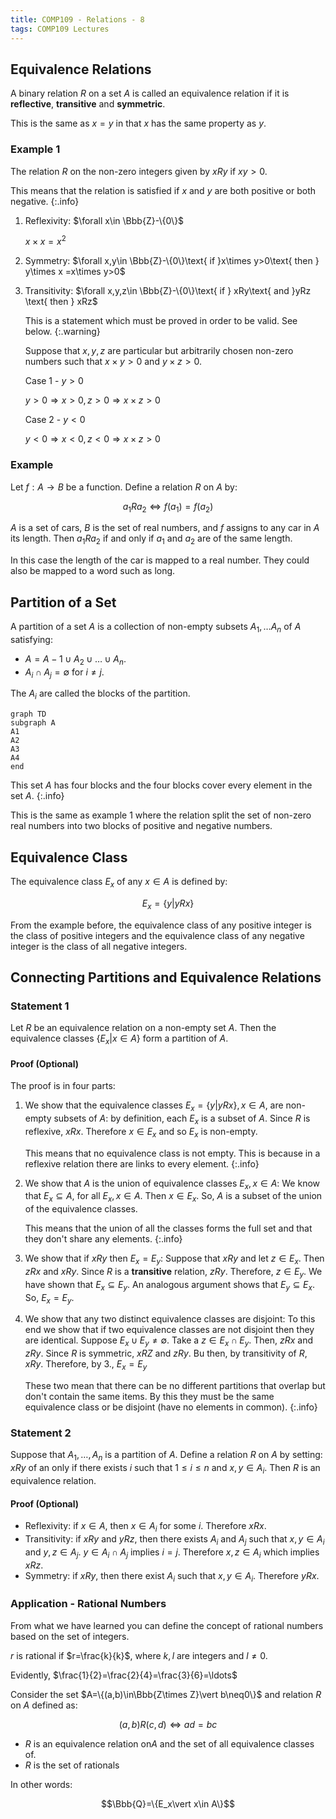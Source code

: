 ```yaml
---
title: COMP109 - Relations - 8
tags: COMP109 Lectures
---
```

## Equivalence Relations
A binary relation $R$ on a set $A$ is called an equivalence relation if it is **reflective**, **transitive** and **symmetric**.

This is the same as $x=y$ in that $x$ has the same property as $y$.

### Example 1
The relation $R$ on the non-zero integers given by $xRy$ if $xy>0$.

This means that the relation is satisfied if $x$ and $y$ are both positive or both negative.
{:.info}

1. Reflexivity: $\forall x\in \Bbb{Z}-\{0\}$

	$x\times x=x^2$
1. Symmetry: $\forall x,y\in \Bbb{Z}-\{0\}\text{ if }x\times y>0\text{ then } y\times x =x\times y>0$
1. Transitivity: $\forall x,y,z\in \Bbb{Z}-\{0\}\text{ if } xRy\text{ and }yRz \text{ then } xRz$

	This is a statement which must be proved in order to be valid. See below.
	{:.warning}
	
	Suppose that $x,y,z$ are particular but arbitrarily chosen non-zero numbers such that $x\times y>0$ and $y\times z>0$.
	
	Case 1 - $y>0$
	
	$y>0\Rightarrow x>0,z>0\Rightarrow x\times z>0$
	
	Case 2 - $y<0$
	
	$y<0\Rightarrow x<0,z<0\Rightarrow x\times z >0$

### Example
Let $f:A\rightarrow B$ be a function. Define a relation $R$ on $A$ by:

$$a_1Ra_2\Leftrightarrow f(a_1)=f(a_2)$$

$A$ is a set of cars,  $B$ is the set of real numbers, and $f$ assigns to any car in $A$ its length. Then $a_1Ra_2$ if and only if $a_1$ and $a_2$ are of the same length.

In this case the length of the car is mapped to a real number. They could also be mapped to a word such as $\text{long}$.

## Partition of a Set
A partition of a set $A$ is a collection of non-empty subsets $A_1,\ldots A_n$ of $A$ satisfying:

* $A=A-1\cup A_2\cup\ldots\cup A_n$.
* $A_i\cap A_j=\emptyset$ for $i\neq j$.

The $A_i$ are called the blocks of the partition.

```mermaid
graph TD
subgraph A
A1
A2
A3
A4
end
```

This set $A$ has four blocks and the four blocks cover every element in the set $A$.
{:.info}

This is the same as example 1 where the relation split the set of non-zero real numbers into two blocks of positive and negative numbers.

## Equivalence Class
The equivalence class $E_x$ of any $x\in A$ is defined by:

$$E_x=\{y\vert yRx\}$$

From the example before, the equivalence class of any positive integer is the class of positive integers and the equivalence class of any negative integer is the class of all negative integers.

## Connecting Partitions and Equivalence Relations
### Statement 1
Let $R$ be an equivalence relation on a non-empty set $A$. Then the equivalence classes $\{E_x\vert x\in A\}$ form a partition of $A$.

#### Proof (Optional)
The proof is in four parts:

1. We show that the equivalence classes $E_x=\{y\vert yRx\},x\in A$, are non-empty subsets of $A$: by definition, each $E_x$ is a subset of $A$. Since $R$ is reflexive, $xRx$. Therefore $x\in E_x$ and so $E_x$ is non-empty.

	This means that no equivalence class is not empty. This is because in a reflexive relation there are links to every element.
	{:.info}
1. We show that $A$ is the union of equivalence classes $E_x,x\in A$: We know that $E_x\subseteq A$, for all $E_x, x\in A$. Then $x\in E_x$. So, $A$ is a subset of the union of the equivalence classes.

	This means that the union of all the classes forms the full set and that they don't share any elements.
	{:.info}
1. We show that if $xRy$ then $E_x=E_y$: Suppose that $xRy$ and let $z\in E_x$. Then $zRx$ and $xRy$. Since $R$ is a **transitive** relation, $zRy$. Therefore, $z\in E_y$. We have shown that $E_x\subseteq E_y$. An analogous argument shows that $E_y\subseteq E_x$. So, $E_x=E_y$.
1. We show that any two distinct equivalence classes are disjoint: To this end we show that if two equivalence classes are not disjoint then they are identical. Suppose $E_x\cup E_y\neq \emptyset$. Take a $z\in E_x\cap E_y$. Then, $zRx$ and $zRy$. Since $R$ is symmetric, $xRZ$ and $zRy$. Bu then, by transitivity of $R$, $xRy$. Therefore, by 3., $E_x=E_y$

	These two mean that there can be no different partitions that overlap but don't contain the same items. By this they must be the same equivalence class or be disjoint (have no elements in common).
	{:.info}

### Statement 2
Suppose that $A_1,\ldots,A_n$ is a partition of $A$. Define a relation $R$ on $A$ by setting: $xRy$ of an only if there exists $i$ such that $1\leq i\leq n$ and $x,y\in  A_i$. Then $R$ is an equivalence relation.

#### Proof (Optional)
* Reflexivity: if $x\in A$, then $x\in A_i$ for some $i$. Therefore $xRx$.
* Transitivity: if $xRy$ and $yRz$, then there exists $A_i$ and $A_j$ such that $x,y\in A_i$ and $y,z\in A_j$. $y\in A_i\cap A_j$ implies $i=j$. Therefore $x,z\in A_i$ which implies $xRz$.
* Symmetry: if $xRy$, then there exist $A_i$ such that $x,y\in A_i$. Therefore $yRx$.

### Application - Rational Numbers
From what we have learned you can define the concept of rational numbers based on the set of integers.

$r$ is rational if $r=\frac{k}{k}$, where $k,l$ are integers and $l\neq 0$.

Evidently, $\frac{1}{2}=\frac{2}{4}=\frac{3}{6}=\ldots$

Consider the set $A=\{(a,b)\in\Bbb{Z\times Z}\vert b\neq0\}$ and relation $R$ on $A$ defined as:

$$(a,b)R(c,d)\Leftrightarrow ad=bc$$

* $R$ is an equivalence relation on$A$ and the set of all equivalence classes of.
* $R$ is the set of rationals

In other words:

$$\Bbb{Q}=\{E_x\vert x\in A\}$$